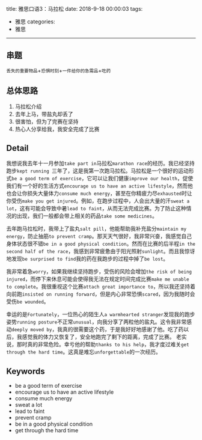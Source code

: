 ﻿title: 雅思口语3：马拉松
date: 2018-9-18  00:00:03
tags: 
- 雅思
categories: 
- 雅思

---
## 串题
`丢失的重要物品`+`恐惧时刻`+`一件给你的急需品`+`吃药`

## 总体思路

 1. 马拉松介绍
 2. 去年上马，带盐丸却丢了
 3. 很害怕，但为了完赛在坚持
 4. 热心人分享给我，我安全完成了比赛

## Detail

我想说我去年十一月参加`take part in`马拉松`marathon race`的经历。我已经坚持跑步`kept running `三年了，这是我第一次跑马拉松。马拉松是一个很好的运动形式`be a good term of exercise`，它可以让我们健康`improve our health`，促使我们有一个好的生活方式`encourage us to have an active lifestyle`，然而他也会让你损失大量体力`consume much energy`，甚至在你精疲力尽`exhausted`时让你受伤`make you get injured`。例如，在跑步过程中，人会出大量的汗`sweat a lot`，这有可能会导致中暑`lead to faint`，从而无法完成比赛。为了防止这种情况的出现，我们一般都会带上相关的药品`take some medicines`。

去年跑马拉松时，我带上了盐丸`salt pill`，他能帮助我补充盐分`maintain my energy`，防止抽筋`to prevent cramp`。那天天气很好，我非常兴奋，我感觉自己身体状态很不错`be in a good physical condition`。然而在比赛的后半程`in the second half of the race`，我感到非常疲惫由于阳光照射`sunlight`。而且我惊讶地发现`be surprised to find`我的药在我跑步的过程中掉了`be lost`。

我非常着急`worry`，如果我继续坚持跑步，受伤的风险会增加`the risk of being injured`，而停下来休息可能会使得我无法在规定时间完成比赛`make me unable to complete`。我很重视这个比赛`attach great importance to`，所以我还坚持着向前跑`insisted on running forward`，但是内心非常恐惧`scared`，因为我随时会受伤`be wounded`。

幸运的是`Fortunately`，一位热心的陌生人`a warmhearted stranger`发现我的跑步姿势`running posture`不正常`unusual`，向我分享了两粒他的盐丸。这令我非常感动`deeply moved by`，我真的很需要这个药，于是我好好地感谢了他。吃了药以后，我感觉我的体力又恢复了，安全地跑完了剩下的距离，完成了比赛。
老实说，那时真的非常危险。幸亏他的帮助`thanks to his help`，我才度过难关`get through the hard time`。这真是难忘`unforgettable`的一次经历。

## Keywords

 - be a good term of exercise
 - encourage us to have an active lifestyle
 - consume much energy
 - sweat a lot
 - lead to faint
 - prevent cramp
 - be in a good physical condition
 - get through the hard time

